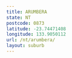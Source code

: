 ```yaml
---
title: ARUMBERA
state: NT
postcode: 0873
latitude: -23.74471408
longitude: 133.9050112
url: /nt/arumbera/
layout: suburb
---
```

